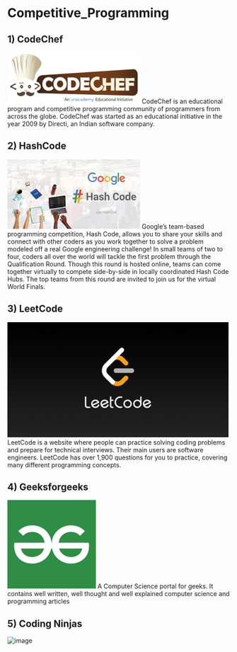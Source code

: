 # Competitive_Programming
## 1) CodeChef
<img src="https://github.com/Kumar-laxmi/Competitive_Programming/blob/main/Images/codechef.png" />
CodeChef is an educational program and competitive programming community of programmers from across the globe. CodeChef was started as an educational initiative in the year 2009 by Directi, an Indian software company.

## 2) HashCode
<img src="https://github.com/Kumar-laxmi/Competitive_Programming/blob/main/Images/hashcode.png" />
Google’s team-based programming competition, Hash Code, allows you to share your skills and connect with other coders as you work together to solve a problem modeled off a real Google engineering challenge! In small teams of two to four, coders all over the world will tackle the first problem through the Qualification Round. Though this round is hosted online, teams can come together virtually to compete side-by-side in locally coordinated Hash Code Hubs. The top teams from this round are invited to join us for the virtual World Finals.

## 3) LeetCode
<img src="https://github.com/Kumar-laxmi/Competitive_Programming/blob/main/Images/LeetCode.png" />
LeetCode is a website where people can practice solving coding problems and prepare for technical interviews. Their main users are software engineers. LeetCode has over 1,900 questions for you to practice, covering many different programming concepts.

## 4) Geeksforgeeks
<img src="https://github.com/Kumar-laxmi/Competitive_Programming/blob/main/Images/geeks.jpg" height="200" width="200" />
A Computer Science portal for geeks. It contains well written, well thought and well explained computer science and programming articles

## 5) Coding Ninjas
![image](https://user-images.githubusercontent.com/76027425/184881277-efcc315b-f06c-43c0-aa74-01f5039de22c.png)


